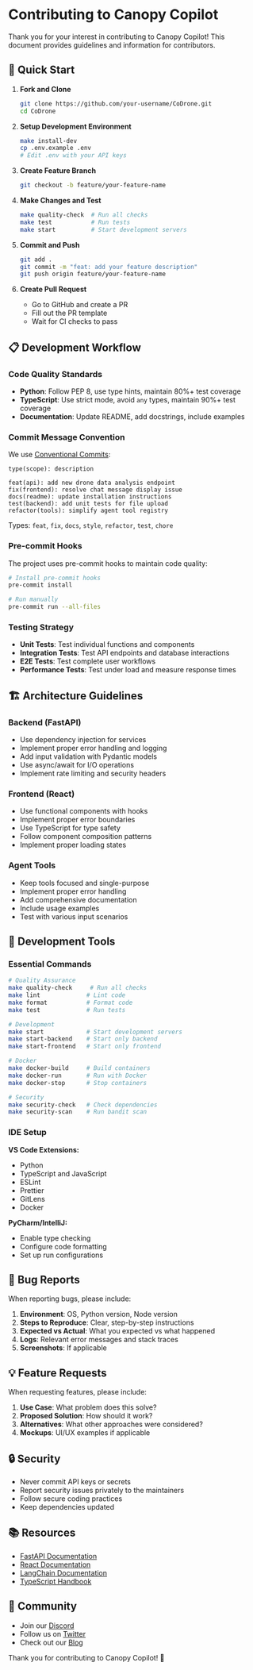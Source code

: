 # Contributing to Canopy Copilot

Thank you for your interest in contributing to Canopy Copilot! This document provides guidelines and information for contributors.

## 🚀 Quick Start

1. **Fork and Clone**

   ```bash
   git clone https://github.com/your-username/CoDrone.git
   cd CoDrone
   ```

2. **Setup Development Environment**

   ```bash
   make install-dev
   cp .env.example .env
   # Edit .env with your API keys
   ```

3. **Create Feature Branch**

   ```bash
   git checkout -b feature/your-feature-name
   ```

4. **Make Changes and Test**

   ```bash
   make quality-check  # Run all checks
   make test           # Run tests
   make start          # Start development servers
   ```

5. **Commit and Push**

   ```bash
   git add .
   git commit -m "feat: add your feature description"
   git push origin feature/your-feature-name
   ```

6. **Create Pull Request**
   - Go to GitHub and create a PR
   - Fill out the PR template
   - Wait for CI checks to pass

## 📋 Development Workflow

### Code Quality Standards

- **Python**: Follow PEP 8, use type hints, maintain 80%+ test coverage
- **TypeScript**: Use strict mode, avoid `any` types, maintain 90%+ test coverage
- **Documentation**: Update README, add docstrings, include examples

### Commit Message Convention

We use [Conventional Commits](https://www.conventionalcommits.org/):

```
type(scope): description

feat(api): add new drone data analysis endpoint
fix(frontend): resolve chat message display issue
docs(readme): update installation instructions
test(backend): add unit tests for file upload
refactor(tools): simplify agent tool registry
```

Types: `feat`, `fix`, `docs`, `style`, `refactor`, `test`, `chore`

### Pre-commit Hooks

The project uses pre-commit hooks to maintain code quality:

```bash
# Install pre-commit hooks
pre-commit install

# Run manually
pre-commit run --all-files
```

### Testing Strategy

- **Unit Tests**: Test individual functions and components
- **Integration Tests**: Test API endpoints and database interactions
- **E2E Tests**: Test complete user workflows
- **Performance Tests**: Test under load and measure response times

## 🏗️ Architecture Guidelines

### Backend (FastAPI)

- Use dependency injection for services
- Implement proper error handling and logging
- Add input validation with Pydantic models
- Use async/await for I/O operations
- Implement rate limiting and security headers

### Frontend (React)

- Use functional components with hooks
- Implement proper error boundaries
- Use TypeScript for type safety
- Follow component composition patterns
- Implement proper loading states

### Agent Tools

- Keep tools focused and single-purpose
- Implement proper error handling
- Add comprehensive documentation
- Include usage examples
- Test with various input scenarios

## 🔧 Development Tools

### Essential Commands

```bash
# Quality Assurance
make quality-check     # Run all checks
make lint             # Lint code
make format           # Format code
make test             # Run tests

# Development
make start            # Start development servers
make start-backend    # Start only backend
make start-frontend   # Start only frontend

# Docker
make docker-build     # Build containers
make docker-run       # Run with Docker
make docker-stop      # Stop containers

# Security
make security-check   # Check dependencies
make security-scan    # Run bandit scan
```

### IDE Setup

**VS Code Extensions:**

- Python
- TypeScript and JavaScript
- ESLint
- Prettier
- GitLens
- Docker

**PyCharm/IntelliJ:**

- Enable type checking
- Configure code formatting
- Set up run configurations

## 🐛 Bug Reports

When reporting bugs, please include:

1. **Environment**: OS, Python version, Node version
2. **Steps to Reproduce**: Clear, step-by-step instructions
3. **Expected vs Actual**: What you expected vs what happened
4. **Logs**: Relevant error messages and stack traces
5. **Screenshots**: If applicable

## 💡 Feature Requests

When requesting features, please include:

1. **Use Case**: What problem does this solve?
2. **Proposed Solution**: How should it work?
3. **Alternatives**: What other approaches were considered?
4. **Mockups**: UI/UX examples if applicable

## 🔒 Security

- Never commit API keys or secrets
- Report security issues privately to the maintainers
- Follow secure coding practices
- Keep dependencies updated

## 📚 Resources

- [FastAPI Documentation](https://fastapi.tiangolo.com/)
- [React Documentation](https://react.dev/)
- [LangChain Documentation](https://python.langchain.com/)
- [TypeScript Handbook](https://www.typescriptlang.org/docs/)

## 🤝 Community

- Join our [Discord](https://discord.gg/canopycopilot)
- Follow us on [Twitter](https://twitter.com/canopycopilot)
- Check out our [Blog](https://blog.canopycopilot.com)

Thank you for contributing to Canopy Copilot! 🚁
